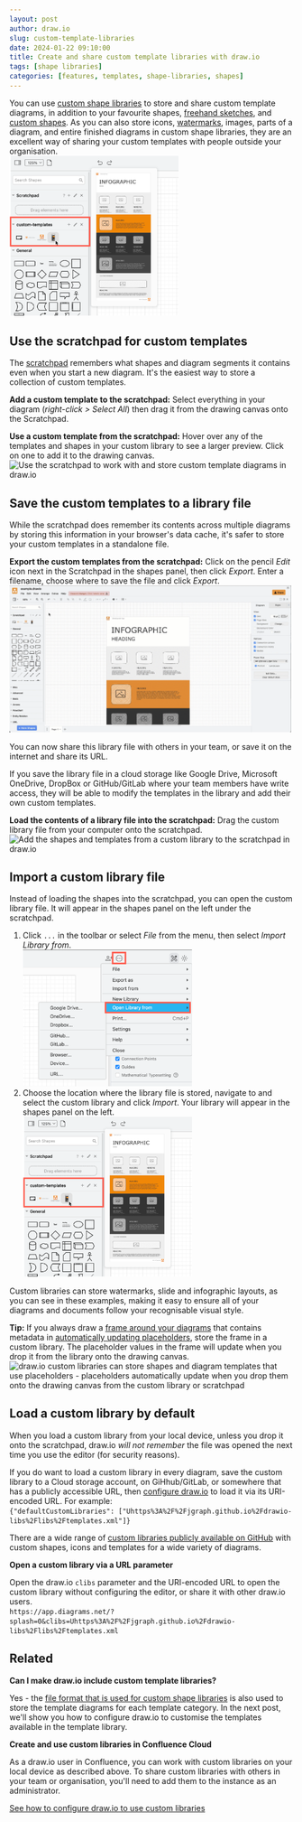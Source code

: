 ```yaml
---
layout: post
author: draw.io
slug: custom-template-libraries
date: 2024-01-22 09:10:00
title: Create and share custom template libraries with draw.io
tags: [shape libraries]
categories: [features, templates, shape-libraries, shapes]
---
```


You can use [custom shape libraries](/blog/custom-libraries.html) to store and share custom template diagrams, in addition to your favourite shapes, [freehand sketches](/blog/draw-infographics.html), and [custom shapes](/doc/faq/shape-complex-create-edit.html). As you can also store icons, [watermarks](/blog/watermark-diagrams.html), images, parts of a diagram, and entire finished diagrams in custom shape libraries, they are an excellent way of sharing your custom templates with people outside your organisation.
<br /><img src="/assets/img/blog/custom-templates-imported-library.png" style="width=100%;max-width:300px;height:auto;" alt="An imported custom library will appear in the shapes panel on the left in draw.io">

## Use the scratchpad for custom templates

The [scratchpad](/doc/faq/scratchpad.html) remembers what shapes and diagram segments it contains even when you start a new diagram. It's the easiest way to store a collection of custom templates. 

**Add a custom template to the scratchpad:** Select everything in your diagram (_right-click > Select All_) then drag it from the drawing canvas onto the Scratchpad.

**Use a custom template from the scratchpad:** Hover over any of the templates and shapes in your custom library to see a larger preview. Click on one to add it to the drawing canvas. 
<br /><img src="/assets/img/blog/custom-templates-scratchpad.gif" style="width=100%;max-width:500px;height:auto;" alt="Use the scratchpad to work with and store custom template diagrams in draw.io">

## Save the custom templates to a library file

While the scratchpad does remember its contents across multiple diagrams by storing this information in your browser's data cache, it's safer to store your custom templates in a standalone file.

**Export the custom templates from the scratchpad:** Click on the pencil _Edit_ icon next in the Scratchpad in the shapes panel, then click _Export_. Enter a filename, choose where to save the file and click _Export_. 
<br /><img src="/assets/img/blog/custom-templates-export-library.gif" style="width=100%;max-width:500px;height:auto;" alt="Export the scratchpad as a custom library file so you can share your custom templates with others">

You can now share this library file with others in your team, or save it on the internet and share its URL. 

If you save the library file in a cloud storage like Google Drive, Microsoft OneDrive, DropBox or GitHub/GitLab where your team members have write access, they will be able to modify the templates in the library and add their own custom templates.

**Load the contents of a library file into the scratchpad:** Drag the custom library file from your computer onto the scratchpad. 
<br /><img src="/assets/img/blog/custom-templates-import-library.gif" style="width=100%;max-width:500px;height:auto;" alt="Add the shapes and templates from a custom library to the scratchpad in draw.io">


## Import a custom library file

Instead of loading the shapes into the scratchpad, you can open the custom library file. It will appear in the shapes panel on the left under the scratchpad. 

1. Click ``...`` in the toolbar or select _File_ from the menu, then select _Import Library from_. 
<br /><img src="/assets/img/blog/custom-templates-import-library.png" style="width=100%;max-width:300px;height:auto;" alt="Open a custom shape library stored on your local device in draw.io">
1. Choose the location where the library file is stored, navigate to and select the custom library and click _Import_. Your library will appear in the shapes panel on the left. 
<br /><img src="/assets/img/blog/custom-templates-imported-library.png" style="width=100%;max-width:300px;height:auto;" alt="An imported custom library will appear in the shapes panel on the left in draw.io">

Custom libraries can store watermarks, slide and infographic layouts, as you can see in these examples, making it easy to ensure all of your diagrams and documents follow your recognisable visual style. 

**Tip:** If you always draw a [frame around your diagrams](/blog/background-pages-diagrams.html) that contains metadata in [automatically updating placeholders](/doc/faq/predefined-placeholders.html), store the frame in a custom library. The placeholder values in the frame will update when you drop it from the library onto the drawing canvas. 
<br /><img src="/assets/img/blog/custom-templates-with-placeholders.gif" style="width=100%;max-width:500px;height:auto;" alt="draw.io custom libraries can store shapes and diagram templates that use placeholders - placeholders automatically update when you drop them onto the drawing canvas from the custom library or scratchpad">

## Load a custom library by default

When you load a custom library from your local device, unless you drop it onto the scratchpad, draw.io _will not remember_ the file was opened the next time you use the editor (for security reasons). 

If you do want to load a custom library in every diagram, save the custom library to a Cloud storage account, on GiHhub/GitLab, or somewhere that has a publicly accessible URL, then [configure draw.io](/doc/faq/configure-diagram-editor.html) to load it via its URI-encoded URL. For example:
<br />``{"defaultCustomLibraries": ["Uhttps%3A%2F%2Fjgraph.github.io%2Fdrawio-libs%2Flibs%2Ftemplates.xml"]}``

There are a wide range of [custom libraries publicly available on GitHub](/blog/public-custom-libraries.html) with custom shapes, icons and templates for a wide variety of diagrams. 

**Open a custom library via a URL parameter**

Open the draw.io ``clibs`` parameter and the URI-encoded URL to open the custom library without configuring the editor, or share it with other draw.io users.
<br />``https://app.diagrams.net/?splash=0&clibs=Uhttps%3A%2F%2Fjgraph.github.io%2Fdrawio-libs%2Flibs%2Ftemplates.xml``

## Related

**Can I make draw.io include custom template libraries?**

Yes - the [file format that is used for custom shape libraries](/doc/faq/format-custom-shape-library.html) is also used to store the template diagrams for each template category. In the next post, we'll show you how to configure draw.io to customise the templates available in the template library.

**Create and use custom libraries in Confluence Cloud**

As a draw.io user in Confluence, you can work with custom libraries on your local device as described above. To share custom libraries with others in your team or organisation, you'll need to add them to the instance as an administrator. 

[See how to configure draw.io to use custom libraries](/doc/faq/custom-libraries-confluence-cloud.html)